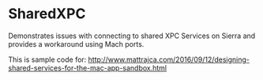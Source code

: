 # SharedXPC
Demonstrates issues with connecting to shared XPC Services on Sierra and provides a workaround using Mach ports.

This is sample code for: http://www.mattrajca.com/2016/09/12/designing-shared-services-for-the-mac-app-sandbox.html
